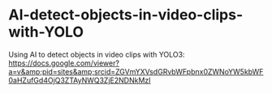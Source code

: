 # AI-detect-objects-in-video-clips-with-YOLO
Using AI to detect objects in video clips with YOLO3: https://docs.google.com/viewer?a=v&amp;pid=sites&amp;srcid=ZGVmYXVsdGRvbWFpbnx0ZWNoYW5kbWF0aHZufGd4OjQ3ZTAyNWQ3ZjE2NDNkMzI

